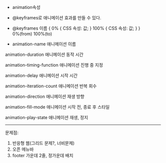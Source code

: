 - animation속성
* @keyframes로 애니메이션 효과를 만들 수 있다.
* @keyframes 이름 {
	0% {
		CSS 속성: 값;
	}
	100% {
		CSS 속성: 값;
	}
}   
0%(from) 100%(to)  

* animation-name 애니메이션 이름

 animation-duration 애니메이션 동작 시간

 animation-timing-function 애니메이션 진행 중 지정

 animation-delay 애니메이션 시작 시간

 animation-iteration-count 애니메이션 반복 회수

 animation-direction 애니메이션 재생 방향

 animation-fill-mode 애니메이션 시작 전, 종료 후 스타일

 animation-play-state 애니메이션 재생, 정지


-------------------------------------
문제점:  
1. 반응형 웹(그리드 문제?, 너비문제)
2. 오픈 메뉴바
3. footer 가운데 2줄, 정가운데 배치